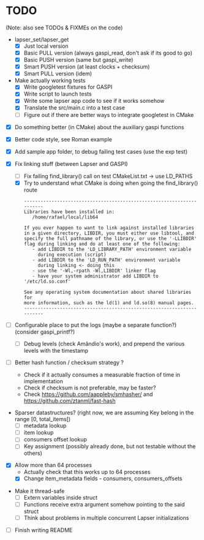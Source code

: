 
TODO
====

(Note: also see TODOs & FIXMEs on the code)

  - lapser_set/lapser_get
    + [X] Just local version
    + [X] Basic PULL version (always gaspi_read, don't ask if its good to go)
    + [X] Basic PUSH version (same but gaspi_write)
    + [X] Smart PUSH version (at least clocks + checksum)
    + [X] Smart PULL version (idem)

  - Make actually working tests
    + [X] Write googletest fixtures for GASPI
    + [X] Write script to launch tests
    + [X] Write some lapser app code to see if it works somehow
    + [X] Translate the src/main.c into a test case
    + [ ] Figure out if there are better ways to integrate googletest in CMake

  - [X] Do something better (in CMake) about the auxiliary gaspi functions
  - [X] Better code style, see Roman example
  - [X] Add sample app folder, to debug failing test cases (use the exp test)

  - [X] Fix linking stuff (between Lapser and GASPI)
    + [ ] Fix failing find_library() call on test CMakeList.txt -> use LD_PATHS
    + [X] Try to understand what CMake is doing when going the find_library() route
        ```
        ----------------------------------------------------------------------
        Libraries have been installed in:
           /home/rafael/local/lib64

        If you ever happen to want to link against installed libraries
        in a given directory, LIBDIR, you must either use libtool, and
        specify the full pathname of the library, or use the '-LLIBDIR'
        flag during linking and do at least one of the following:
           - add LIBDIR to the 'LD_LIBRARY_PATH' environment variable
             during execution (script)
           - add LIBDIR to the 'LD_RUN_PATH' environment variable
             during linking <- doing this
           - use the '-Wl,-rpath -Wl,LIBDIR' linker flag
           - have your system administrator add LIBDIR to '/etc/ld.so.conf'

        See any operating system documentation about shared libraries for
        more information, such as the ld(1) and ld.so(8) manual pages.
        ----------------------------------------------------------------------
        ```

  - [ ] Configurable place to put the logs (maybe a separate function?) (consider gaspi_printf?)
    + [ ] Debug levels (check Amândio's work), and prepend the various levels with the timestamp

  - [ ] Better hash function / checksum strategy ?
    + Check if it actually consumes a measurable fraction of time in implementation
    + Check if checksum is not preferable, may be faster?
    + Check https://github.com/aappleby/smhasher/ and https://github.com/ztanml/fast-hash

  - Sparser datastructures?
    (right now, we are assuming Key belong in the range [0, total_items[)
    + [ ] metadata lookup
    + [ ] item lookup
    + [ ] consumers offset lookup
    + [ ] Key assignment (possibly already done, but not testable without the others)

  - [X] Allow more than 64 processes
    + Actually check that this works up to 64 processes
    + [X] Change item_metadata fields - consumers, consumers_offsets

  - Make it thread-safe
    + [ ] Extern variables inside struct
    + [ ] Functions receive extra argument somehow pointing to the said struct
    + [ ] Think about problems in multiple concurrent Lapser initializations

  - [ ] Finish writing README

